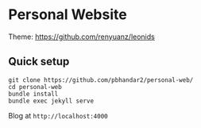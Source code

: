 # Personal Website

Theme: https://github.com/renyuanz/leonids


## Quick setup

```
git clone https://github.com/pbhandar2/personal-web/
cd personal-web
bundle install 
bundle exec jekyll serve
```

Blog at `http://localhost:4000` 
